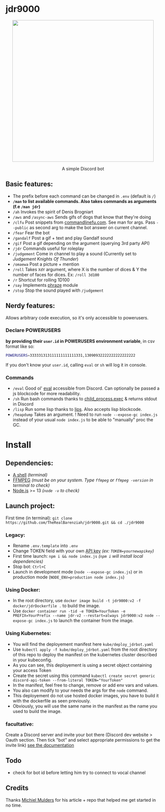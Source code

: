 # jdr9000

<p align="center">
  <img width="460" height="460" src="https://i.ibb.co/FYBH6Xf/a-E2ebpp-460s.jpg">
</p>
<p align="center">
  A simple Discord bot
</p>

## Basic features:

- The prefix before each command can be changed in `.env` (default is `/`)
- **`/man` to list available commands. Also takes commands as arguments (f.e `/man jdr`)**
- `/ah` Invokes the spirit of Denis Brogniart
- `/aws` and `/async-aws` Sends gifs of dogs that know that they're doing
- `/clfu` Post snippets from [commandlinefu.com](https://www.commandlinefu.com/). See man for args. Pass `--public` as second arg to make the bot answer on current channel.
- `/fear` Fear the bot
- `/gandalf` Post a gif + text and play Gandalf sound
- `/gif` Post a gif depending on the argument (querying 3rd party API)
- `/jdr` Commands useful for roleplay
- `/judgement` Come in channel to play a sound (Currently set to _Judgement Knights Of Thunder_)
- `/omaewa` Post a picture + mention
- `/roll` Takes `XdY` argument, where X is the number of dices & Y the number of faces for dices. Ex: `/roll 3d100`
- `/r` Shortcut for rolling 1D100
- `/say` Implements [phraze](https://github.com/Serjeel-Ranjan-911/ASCII-Art-Cartoon-CLI) module
- `/stop` Stop the sound played with `/judgement`

## Nerdy features:

Allows arbitrary code execution, so it's only accessible to powerusers.

### Declare POWERUSERS

**by providing their `user.id` in POWERUSERS environment variable**, in csv format like so:

```bash
POWERUSERS=333331313111111111111331,13090932222222222222222
```

If you don't know your `user.id`, calling `eval` or `sh` will log it in console.

### Commands

- `/eval` Good ol' [eval](https://developer.mozilla.org/en-US/docs/Web/JavaScript/Reference/Global_Objects/eval) accessible from Discord. Can optionally be passed a js blockcode for more readability.
- `/sh` Run bash commands thanks to [child_process.exec](https://nodejs.org/api/child_process.html#child_process_child_process_exec_command_options_callback) & returns stdout in Discord
- `/lisp` Run some lisp thanks to [lips](https://www.npmjs.com/package/@jcubic/lips). Also accepts lisp blockcode.
- `/heapdump` Takes an argument. ! Need to run `node --expose-gc index.js` instead of your usual `node index.js` to be able to "manually" proc the GC.

# Install

## Dependencies:

- [A shell](https://media.istockphoto.com/photos/sea-shell-picture-id862062360) _(terminal)_
- [FFMPEG](https://www.ffmpeg.org/download.html) _(must be on your system. Type `ffmpeg` or `ffmpeg -version` in terminal to check)_
- [Node.js](https://nodejs.org/en/download/) >= 13 _(`node -v` to check)_

## Launch project:

First time (in terminal): `git clone https://github.com/TheRealBarenziah/jdr9000.git && cd ./jdr9000`

### Legacy:

- Rename `.env.template` into `.env`
- Change TOKEN field with your own [API key](https://discord.com/developers/applications) _(ex: `TOKEN=yournewapikey`)_
- First time launch: `npm i && node index.js` _(`npm i` will install local dependencies)_
- Stop bot: `Ctrl+C`
- Launch in development mode (`node --expose-gc index.js`) or in production mode (`NODE_ENV=production node index.js`)

### Using Docker:

- In the root directory, use `docker image build -t jdr9000:v2 -f docker/jdrDockerfile .` to build the image.
- Use `docker container run -tid -e TOKEN=YourToken -e PREFIX=YourPrefix --name jdr-v2 --restart=always jdr9000:v2 node --expose-gc index.js` to launch the container from the image.

### Using Kubernetes:

- You will find the deployement manifest here `kube/deploy_jdrbot.yaml`
- Use `kubectl apply -f kube/deploy_jdrbot.yaml` from the root directory of this repo to deploy the manifest on the kubernetes cluster described in your kubeconfig.
- As you can see, this deployement is using a secret object containing your access Token
- Create the secret using this command `kubectl create secret generic discord-api-token --from-literal TOKEN="YourToken"`
- In the manifest, feel free to change, remove or add env vars and values.
- You also can modify to your needs the args for the `node` command.
- This deployement do not use hosted docker images, you have to build it with the dockerfile as seen previously.
- Obviously, you will use the same name in the manifest as the name you used to build the image.

### facultative:

Create a Discord server and invite your bot there (Discord dev website > Oauth section. Then tick "bot" and select appropriate permissions to get the invite link) [see the documentation](https://discordpy.readthedocs.io/en/latest/discord.html#inviting-your-bot)

## Todo

- check for bot id before letting him try to connect to vocal channel

## Credits

Thanks [Michiel Mulders](https://www.sitepoint.com/discord-bot-node-js/) for his article + repo that helped me get started in no time.
